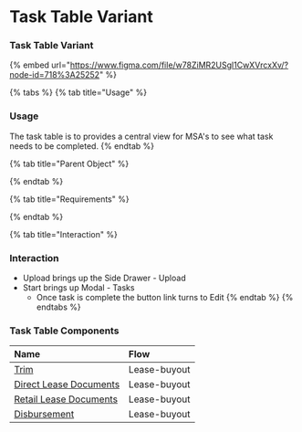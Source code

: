 # Task Table Variant

### Task Table Variant

{% embed url="https://www.figma.com/file/w78ZiMR2USgl1CwXVrcxXv/?node-id=718%3A25252" %}

{% tabs %}
{% tab title="Usage" %}
### Usage

The task table is to provides a central view for MSA's to see what task needs to be completed.
{% endtab %}

{% tab title="Parent Object" %}

{% endtab %}

{% tab title="Requirements" %}

{% endtab %}

{% tab title="Interaction" %}
### Interaction

* Upload brings up the Side Drawer - Upload
* Start brings up Modal - Tasks
  * Once task is complete the button link turns to Edit
{% endtab %}
{% endtabs %}

### Task Table Components

| Name | Flow |
| :--- | :--- |
| [Trim](trim.md) | Lease-buyout |
| [Direct Lease Documents](direct-lease-documents.md) | Lease-buyout |
| [Retail Lease Documents](retail-lease-documents.md) | Lease-buyout |
| [Disbursement](disbursement.md) | Lease-buyout |

